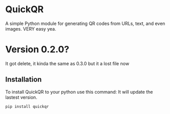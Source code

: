 # QuickQR

A simple Python module for generating QR codes from URLs, text, and even images. VERY easy yea.

# Version 0.2.0?
It got delete, it kinda the same as 0.3.0 but it a lost file now

## Installation

To install QuickQR to your python use this command:
It will update the lastest version.

```bash
pip install quickqr 


